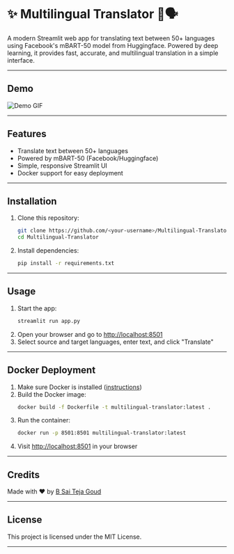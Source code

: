 # ✨ Multilingual Translator 💬🗣

A modern Streamlit web app for translating text between 50+ languages using Facebook's mBART-50 model from Huggingface. Powered by deep learning, it provides fast, accurate, and multilingual translation in a simple interface.

---

## Demo
![Demo GIF](demo.gif)

---

## Features
- Translate text between 50+ languages
- Powered by mBART-50 (Facebook/Huggingface)
- Simple, responsive Streamlit UI
- Docker support for easy deployment

---

## Installation
1. Clone this repository:
   ```sh
   git clone https://github.com/<your-username>/Multilingual-Translator.git
   cd Multilingual-Translator
   ```
2. Install dependencies:
   ```sh
   pip install -r requirements.txt
   ```

---

## Usage
1. Start the app:
   ```sh
   streamlit run app.py
   ```
2. Open your browser and go to [http://localhost:8501](http://localhost:8501)
3. Select source and target languages, enter text, and click "Translate"

---

## Docker Deployment
1. Make sure Docker is installed ([instructions](https://docs.docker.com/engine/install/))
2. Build the Docker image:
   ```sh
   docker build -f Dockerfile -t multilingual-translator:latest .
   ```
3. Run the container:
   ```sh
   docker run -p 8501:8501 multilingual-translator:latest
   ```
4. Visit [http://localhost:8501](http://localhost:8501) in your browser

---

## Credits
Made with ❤️ by [B Sai Teja Goud](mailto:saitej0045@gmail.com)

---

## License
This project is licensed under the MIT License.

---
